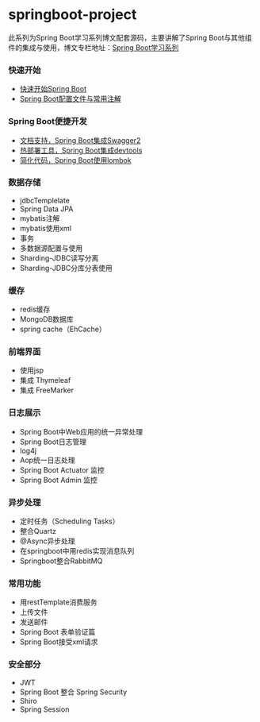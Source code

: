 # springboot-project
此系列为Spring Boot学习系列博文配套源码，主要讲解了Spring Boot与其他组件的集成与使用，博文专栏地址：[Spring Boot学习系列](https://blog.csdn.net/Simple_Yangger/column/info/40584)

### 快速开始
* [快速开始Spring Boot](https://blog.csdn.net/Simple_Yangger/article/details/91357757)
* [Spring Boot配置文件与常用注解](https://blog.csdn.net/Simple_Yangger/article/details/91409786)

### Spring Boot便捷开发
* [文档支持，Spring Boot集成Swagger2](https://blog.csdn.net/Simple_Yangger/article/details/93544230)
* [热部署工具，Spring Boot集成devtools](https://blog.csdn.net/Simple_Yangger/article/details/95106785)
* [简化代码，Spring Boot使用lombok](https://blog.csdn.net/Simple_Yangger/article/details/95244402)

### 数据存储
* jdbcTemplelate
* Spring Data JPA
* mybatis注解
* mybatis使用xml
* 事务
* 多数据源配置与使用
* Sharding-JDBC读写分离
* Sharding-JDBC分库分表使用

### 缓存
* redis缓存
* MongoDB数据库
* spring cache（EhCache）

### 前端界面
* 使用jsp
* 集成 Thymeleaf
* 集成 FreeMarker

### 日志展示
* Spring Boot中Web应用的统一异常处理
* Spring Boot日志管理
* log4j
* Aop统一日志处理
* Spring Boot Actuator 监控
* Spring Boot Admin 监控

### 异步处理
* 定时任务（Scheduling Tasks）
* 整合Quartz
* @Async异步处理
* 在springboot中用redis实现消息队列
* Springboot整合RabbitMQ

### 常用功能
* 用restTemplate消费服务
* 上传文件
* 发送邮件
* Spring Boot 表单验证篇
* Spring Boot接受xml请求

### 安全部分
* JWT
* Spring Boot 整合 Spring Security
* Shiro
* Spring Session

